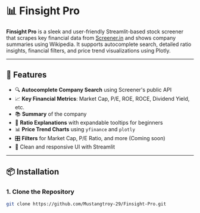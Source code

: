 # 📊 Finsight Pro

**Finsight Pro** is a sleek and user-friendly Streamlit-based stock screener that scrapes key financial data from [Screener.in](https://www.screener.in/) and shows company summaries using Wikipedia. It supports autocomplete search, detailed ratio insights, financial filters, and price trend visualizations using Plotly.

---

## 🚀 Features

- 🔍 **Autocomplete Company Search** using Screener's public API
- 📈 **Key Financial Metrics**: Market Cap, P/E, ROE, ROCE, Dividend Yield, etc.
- 📚 **Summary** of the company
- 🧠 **Ratio Explanations** with expandable tooltips for beginners
- 📊 **Price Trend Charts** using `yfinance` and `plotly`
- 🎛️ **Filters** for Market Cap, P/E Ratio, and more (Coming soon)
- 🧾 Clean and responsive UI with Streamlit

---

## 📦 Installation

### 1. Clone the Repository

```bash
git clone https://github.com/Mustangtroy-29/Finsight-Pro.git
```
